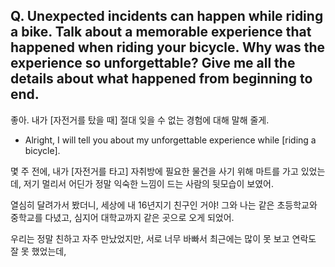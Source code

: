 ## Q. Unexpected incidents can happen while riding a bike. Talk about a memorable experience that happened when riding your bicycle. Why was the experience so unforgettable? Give me all the details about what happened from beginning to end.

좋아. 내가 [자전거를 탔을 때] 절대 잊을 수 없는 경험에 대해 말해 줄게.
- Alright, I will tell you about my unforgettable experience while [riding a bicycle].

몇 주 전에, 내가 [자전거를 타고] 자취방에 필요한 물건을 사기 위해 마트를 가고 있었는데, 저기 멀리서 어딘가 정말 익숙한 느낌이 드는 사람의 뒷모습이 보였어.

열심히 달려가서 봤더니, 세상에 내 16년지기 친구인 거야! 그와 나는 같은 초등학교와 중학교를 다녔고, 심지어 대학교까지 같은 곳으로 오게 되었어.

우리는 정말 친하고 자주 만났었지만, 서로 너무 바빠서 최근에는 많이 못 보고 연락도 잘 못 했었는데,